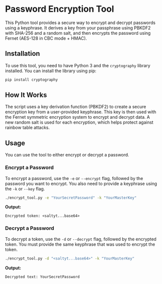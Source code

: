 # Password Encryption Tool

This Python tool provides a secure way to encrypt and decrypt passwords using a keyphrase. It derives a key from your passphrase using PBKDF2 with SHA-256 and a random salt, and then encrypts the password using Fernet (AES-128 in CBC mode + HMAC).

## Installation

To use this tool, you need to have Python 3 and the `cryptography` library installed. You can install the library using pip:

```bash
pip install cryptography
```

## How It Works

The script uses a key derivation function (PBKDF2) to create a secure encryption key from a user-provided keyphrase. This key is then used with the Fernet symmetric encryption system to encrypt and decrypt data. A new random salt is used for each encryption, which helps protect against rainbow table attacks.

## Usage

You can use the tool to either encrypt or decrypt a password.

### Encrypt a Password

To encrypt a password, use the `-e` or `--encrypt` flag, followed by the password you want to encrypt. You also need to provide a keyphrase using the `-k` or `--key` flag.

```bash
./encrypt_tool.py -e "YourSecretPassword" -k "YourMasterKey"
```

**Output:**

```
Encrypted token: <saltyt...base64>
```

### Decrypt a Password

To decrypt a token, use the `-d` or `--decrypt` flag, followed by the encrypted token. You must provide the same keyphrase that was used to encrypt the token.

```bash
./encrypt_tool.py -d "<saltyt...base64>" -k "YourMasterKey"
```

**Output:**

```
Decrypted text: YourSecretPassword
```
